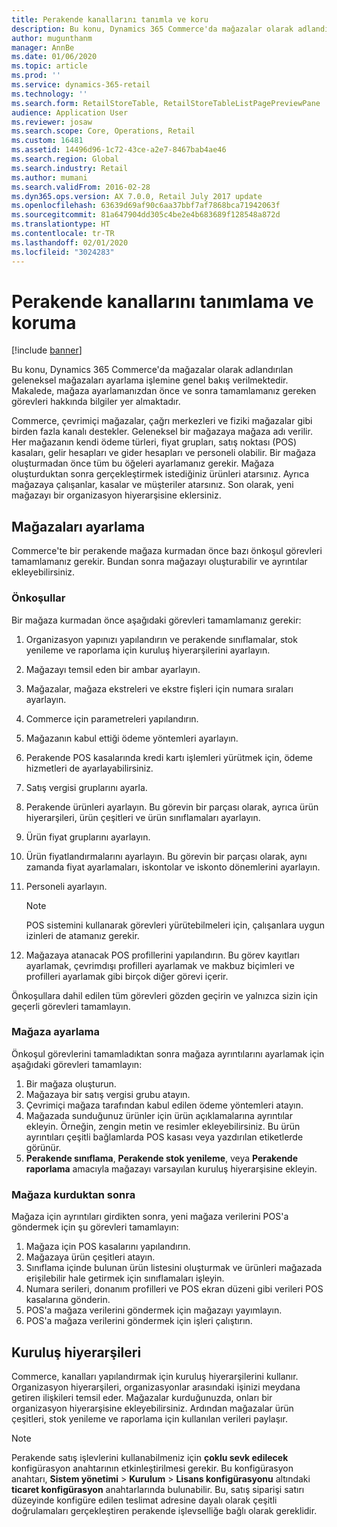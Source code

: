 ```yaml
---
title: Perakende kanallarını tanımla ve koru
description: Bu konu, Dynamics 365 Commerce'da mağazalar olarak adlandırılan geleneksel mağazaları ayarlama işlemine genel bakış verilmektedir. Makalede, mağaza ayarlamanızdan önce ve sonra tamamlamanız gereken görevleri hakkında bilgiler yer almaktadır.
author: mugunthanm
manager: AnnBe
ms.date: 01/06/2020
ms.topic: article
ms.prod: ''
ms.service: dynamics-365-retail
ms.technology: ''
ms.search.form: RetailStoreTable, RetailStoreTableListPagePreviewPane
audience: Application User
ms.reviewer: josaw
ms.search.scope: Core, Operations, Retail
ms.custom: 16481
ms.assetid: 14496d96-1c72-43ce-a2e7-8467bab4ae46
ms.search.region: Global
ms.search.industry: Retail
ms.author: mumani
ms.search.validFrom: 2016-02-28
ms.dyn365.ops.version: AX 7.0.0, Retail July 2017 update
ms.openlocfilehash: 63639d69af90c6aa37bbf7af7868bca71942063f
ms.sourcegitcommit: 81a647904dd305c4be2e4b683689f128548a872d
ms.translationtype: HT
ms.contentlocale: tr-TR
ms.lasthandoff: 02/01/2020
ms.locfileid: "3024283"
---
```

# <a name="define-and-maintain-retail-channels"></a>Perakende kanallarını tanımlama ve koruma

[!include [banner](includes/banner.md)]

Bu konu, Dynamics 365 Commerce'da mağazalar olarak adlandırılan geleneksel mağazaları ayarlama işlemine genel bakış verilmektedir. Makalede, mağaza ayarlamanızdan önce ve sonra tamamlamanız gereken görevleri hakkında bilgiler yer almaktadır.

Commerce, çevrimiçi mağazalar, çağrı merkezleri ve fiziki mağazalar gibi birden fazla kanalı destekler. Geleneksel bir mağazaya mağaza adı verilir. Her mağazanın kendi ödeme türleri, fiyat grupları, satış noktası (POS) kasaları, gelir hesapları ve gider hesapları ve personeli olabilir. Bir mağaza oluşturmadan önce tüm bu öğeleri ayarlamanız gerekir. Mağaza oluşturduktan sonra gerçekleştirmek istediğiniz ürünleri atarsınız. Ayrıca mağazaya çalışanlar, kasalar ve müşteriler atarsınız. Son olarak, yeni mağazayı bir organizasyon hiyerarşisine eklersiniz.

## <a name="setting-up-stores"></a>Mağazaları ayarlama

Commerce'te bir perakende mağaza kurmadan önce bazı önkoşul görevleri tamamlamanız gerekir. Bundan sonra mağazayı oluşturabilir ve ayrıntılar ekleyebilirsiniz.

### <a name="prerequisites"></a>Önkoşullar

Bir mağaza kurmadan önce aşağıdaki görevleri tamamlamanız gerekir:

1. Organizasyon yapınızı yapılandırın ve perakende sınıflamalar, stok yenileme ve raporlama için kuruluş hiyerarşilerini ayarlayın.
2. Mağazayı temsil eden bir ambar ayarlayın.
3. Mağazalar, mağaza ekstreleri ve ekstre fişleri için numara sıraları ayarlayın.
4. Commerce için parametreleri yapılandırın.
5. Mağazanın kabul ettiği ödeme yöntemleri ayarlayın.
6. Perakende POS kasalarında kredi kartı işlemleri yürütmek için, ödeme hizmetleri de ayarlayabilirsiniz.
7. Satış vergisi gruplarını ayarla.
8. Perakende ürünleri ayarlayın. Bu görevin bir parçası olarak, ayrıca ürün hiyerarşileri, ürün çeşitleri ve ürün sınıflamaları ayarlayın.
9. Ürün fiyat gruplarını ayarlayın.
10. Ürün fiyatlandırmalarını ayarlayın. Bu görevin bir parçası olarak, aynı zamanda fiyat ayarlamaları, iskontolar ve iskonto dönemlerini ayarlayın.
11. Personeli ayarlayın.

    > [!NOTE]
    > POS sistemini kullanarak görevleri yürütebilmeleri için, çalışanlara uygun izinleri de atamanız gerekir.

12. Mağazaya atanacak POS profillerini yapılandırın. Bu görev kayıtları ayarlamak, çevrimdışı profilleri ayarlamak ve makbuz biçimleri ve profilleri ayarlamak gibi birçok diğer görevi içerir.

Önkoşullara dahil edilen tüm görevleri gözden geçirin ve yalnızca sizin için geçerli görevleri tamamlayın.

### <a name="set-up-a-store"></a>Mağaza ayarlama

Önkoşul görevlerini tamamladıktan sonra mağaza ayrıntılarını ayarlamak için aşağıdaki görevleri tamamlayın:

1. Bir mağaza oluşturun.
2. Mağazaya bir satış vergisi grubu atayın.
3. Çevrimiçi mağaza tarafından kabul edilen ödeme yöntemleri atayın.
4. Mağazada sunduğunuz ürünler için ürün açıklamalarına ayrıntılar ekleyin. Örneğin, zengin metin ve resimler ekleyebilirsiniz. Bu ürün ayrıntıları çeşitli bağlamlarda POS kasası veya yazdırılan etiketlerde görünür.
5. **Perakende sınıflama**, **Perakende stok yenileme**, veya **Perakende raporlama** amacıyla mağazayı varsayılan kuruluş hiyerarşisine ekleyin.

### <a name="after-you-set-up-a-store"></a>Mağaza kurduktan sonra

Mağaza için ayrıntıları girdikten sonra, yeni mağaza verilerini POS'a göndermek için şu görevleri tamamlayın:

1. Mağaza için POS kasalarını yapılandırın.
2. Mağazaya ürün çeşitleri atayın.
3. Sınıflama içinde bulunan ürün listesini oluşturmak ve ürünleri mağazada erişilebilir hale getirmek için sınıflamaları işleyin.
4. Numara serileri, donanım profilleri ve POS ekran düzeni gibi verileri POS kasalarına gönderin.
5. POS'a mağaza verilerini göndermek için mağazayı yayımlayın.
6. POS'a mağaza verilerini göndermek için işleri çalıştırın.

## <a name="organization-hierarchies"></a>Kuruluş hiyerarşileri

Commerce, kanalları yapılandırmak için kuruluş hiyerarşilerini kullanır. Organizasyon hiyerarşileri, organizasyonlar arasındaki işinizi meydana getiren ilişkileri temsil eder. Mağazalar kurduğunuzda, onları bir organizasyon hiyerarşisine ekleyebilirsiniz. Ardından mağazalar ürün çeşitleri, stok yenileme ve raporlama için kullanılan verileri paylaşır.

> [!NOTE]
> Perakende satış işlevlerini kullanabilmeniz için **çoklu sevk edilecek** konfigürasyon anahtarının etkinleştirilmesi gerekir. Bu konfigürasyon anahtarı, **Sistem yönetimi** \> **Kurulum** \> **Lisans konfigürasyonu** altındaki **ticaret konfigürasyon** anahtarlarında bulunabilir. Bu, satış siparişi satırı düzeyinde konfigüre edilen teslimat adresine dayalı olarak çeşitli doğrulamaları gerçekleştiren perakende işlevselliğe bağlı olarak gereklidir.

